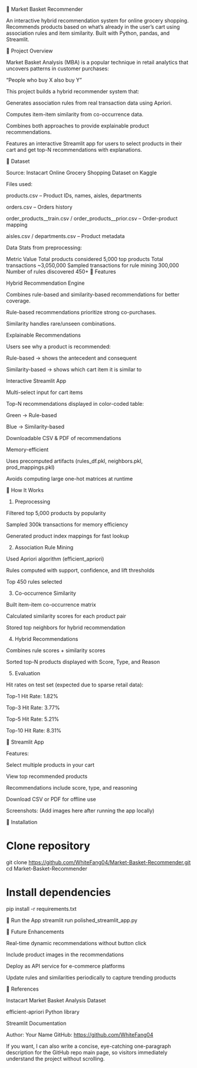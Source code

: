 🛒 Market Basket Recommender

An interactive hybrid recommendation system for online grocery shopping.
Recommends products based on what’s already in the user’s cart using association rules and item similarity. Built with Python, pandas, and Streamlit.

🔹 Project Overview

Market Basket Analysis (MBA) is a popular technique in retail analytics that uncovers patterns in customer purchases:

“People who buy X also buy Y”

This project builds a hybrid recommender system that:

Generates association rules from real transaction data using Apriori.

Computes item-item similarity from co-occurrence data.

Combines both approaches to provide explainable product recommendations.

Features an interactive Streamlit app for users to select products in their cart and get top-N recommendations with explanations.

🔹 Dataset

Source: Instacart Online Grocery Shopping Dataset on Kaggle

Files used:

products.csv – Product IDs, names, aisles, departments

orders.csv – Orders history

order_products__train.csv / order_products__prior.csv – Order-product mapping

aisles.csv / departments.csv – Product metadata

Data Stats from preprocessing:

Metric	Value
Total products considered	5,000 top products
Total transactions	~3,050,000
Sampled transactions for rule mining	300,000
Number of rules discovered	450+
🔹 Features

Hybrid Recommendation Engine

Combines rule-based and similarity-based recommendations for better coverage.

Rule-based recommendations prioritize strong co-purchases.

Similarity handles rare/unseen combinations.

Explainable Recommendations

Users see why a product is recommended:

Rule-based → shows the antecedent and consequent

Similarity-based → shows which cart item it is similar to

Interactive Streamlit App

Multi-select input for cart items

Top-N recommendations displayed in color-coded table:

Green → Rule-based

Blue → Similarity-based

Downloadable CSV & PDF of recommendations

Memory-efficient

Uses precomputed artifacts (rules_df.pkl, neighbors.pkl, prod_mappings.pkl)

Avoids computing large one-hot matrices at runtime

🔹 How It Works
1. Preprocessing

Filtered top 5,000 products by popularity

Sampled 300k transactions for memory efficiency

Generated product index mappings for fast lookup

2. Association Rule Mining

Used Apriori algorithm (efficient_apriori)

Rules computed with support, confidence, and lift thresholds

Top 450 rules selected

3. Co-occurrence Similarity

Built item-item co-occurrence matrix

Calculated similarity scores for each product pair

Stored top neighbors for hybrid recommendation

4. Hybrid Recommendations

Combines rule scores + similarity scores

Sorted top-N products displayed with Score, Type, and Reason

5. Evaluation

Hit rates on test set (expected due to sparse retail data):

Top-1 Hit Rate: 1.82%

Top-3 Hit Rate: 3.77%

Top-5 Hit Rate: 5.21%

Top-10 Hit Rate: 8.31%

🔹 Streamlit App

Features:

Select multiple products in your cart

View top recommended products

Recommendations include score, type, and reasoning

Download CSV or PDF for offline use

Screenshots: (Add images here after running the app locally)

🔹 Installation
# Clone repository
git clone https://github.com/WhiteFang04/Market-Basket-Recommender.git
cd Market-Basket-Recommender

# Install dependencies
pip install -r requirements.txt

🔹 Run the App
streamlit run polished_streamlit_app.py

🔹 Future Enhancements

Real-time dynamic recommendations without button click

Include product images in the recommendations

Deploy as API service for e-commerce platforms

Update rules and similarities periodically to capture trending products

🔹 References

Instacart Market Basket Analysis Dataset

efficient-apriori Python library

Streamlit Documentation

Author: Your Name
GitHub: https://github.com/WhiteFang04

If you want, I can also write a concise, eye-catching one-paragraph description for the GitHub repo main page, so visitors immediately understand the project without scrolling.
